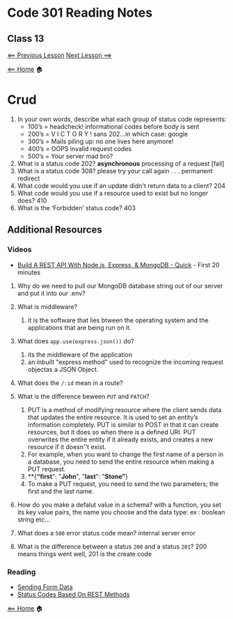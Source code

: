 # Code 301 Reading Notes

## Class 13

[<== Previous Lesson](class12.md) [Next Lesson ==>](class14.md)

[<== Home](README.md) 🏠

# Crud

1. In your own words, describe what each group of status code represents:
   * 100’s = headcheck! informational codes before body is sent
   * 200’s = V I C T O R Y ! sans 202...in which case: google
   * 300’s = Mails piling up: no one lives here anymore!
   * 400’s = OOPS invalid request codes
   * 500’s = Your server mad bro?
2. What is a status code 202? **asynchronous** processing of a request [fail]
3. What is a status code 308? please try your call again . . . permanent redirect
4. What code would you use if an update didn't return data to a client? 204
5. What code would you use if a resource used to exist but no longer does? 410
6. What is the ‘Forbidden’ status code? 403

## Additional Resources

### Videos

* [Build A REST API With Node.js, Express, &amp; MongoDB - Quick](https://www.youtube.com/channel/UCFbNIlppjAuEX4znoulh0Cw) - First 20 minutes

1. Why do we need to pull our MongoDB database string out of our server and put it into our .env?
2. What is middleware?

   1. it is the software that lies btween the operating system and the applications that are being run on it.
3. What does `app.use(express.json())` do?

   1. its the middleware of the application
   2. an inbuilt "express method" used to recognize the incoming request objectas a JSON Object.
4. What does the `/:id` mean in a route?
5. What is the difference beween `PUT` and `PATCH`?

   1. PUT is a method of modifying resource where the client sends data that updates the entire resource. It is used to set an entity’s information completely. PUT is similar to POST in that it can create resources, but it does so when there is a defined URI. PUT overwrites the entire entity if it already exists, and creates a new resource if it doesn''t exist.
   2. For example, when you want to change the first name of a person in a database, you need to send the entire resource when making a PUT request.
   3. **{****“first****": "****John****", "****last****": "****Stone”****}
   4. To make a PUT request, you need to send the two parameters; the first and the last name.
6. How do you make a defalut value in a schema? with a function, you set its key value pairs, the name you choose and the data type: ex : boolean string etc...
7. What does a `500` error status code mean? internal server error
8. What is the difference between a status `200` and a status `201`? 200 means things went well, 201 is the create code

### Reading

* [Sending Form Data](https://developer.mozilla.org/en-US/docs/Learn/HTML/Forms/Sending_and_retrieving_form_data)
* [Status Codes Based On REST Methods](https://www.moesif.com/blog/technical/api-design/Which-HTTP-Status-Code-To-Use-For-Every-CRUD-App/)

[<== Home](README.md) 🏠
